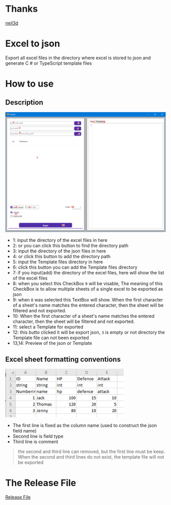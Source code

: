 # Thanks

[neil3d](https://github.com/neil3d/excel2json)

# Excel to json

Export all excel files in the directory where excel is stored to json and generate C # or TypeScript template files

# How to use

## Description

![img](Images/image.png)

* 1: input the directory of the excel files in here
* 2: or you can click this button to find the directory path
* 3: input the directory of the json files in here
* 4: or click this button to add the directory path
* 5: input the Template files directory in here
* 6: click this button you can add the Template files directory
* 7: if you input(add) the directory of the excel files, here will show the list of the excel files
* 8: when you select this CheckBox `9` will be visable, The meaning of this CheckBox is to allow multiple sheets of a single excel to be exported as json
* 9: when `8` was selected this TextBox will show. When the first character of a sheet's name matches the entered character, then the sheet will be filtered and not exported.
* 10: When the first character of a sheet's name matches the entered character, then the sheet will be filtered and not exported.
* 11: select a Template for exported
* 12: this butto clicked it will be export json, `3` is empty or not directory the Template file can not been exported
* 13,14: Preview of the json or Template

## Excel sheet formatting conventions

![img](Images/example_data.png)

* The first line is fixed as the column name (used to construct the json field name)
* Second line is field type
* Third line is comment

> the second and third line can removed, but the first line must be keep. When the second and third lines do not exist, the template file will not be exported

# The Release File

[Release File](https://depac.coding.net/p/Excel2Json/attachment/default/preview/5536227)